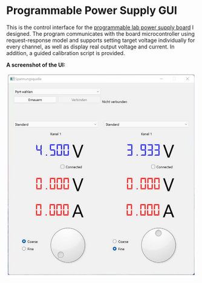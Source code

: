 # Programmable Power Supply GUI

This is the control interface for the [programmable lab power supply board](https://github.com/GlebRyabtsev/PPS-Board) I designed. The program communicates with the board microcontroller using request-response model and supports setting target voltage individually for every channel, as well as display real output voltage and current. In addition, a guided calibration script is provided.



**A screenshot of the UI:**

![](https://github.com/GlebRyabtsev/PPS-Interface/raw/master/images/ui.png)